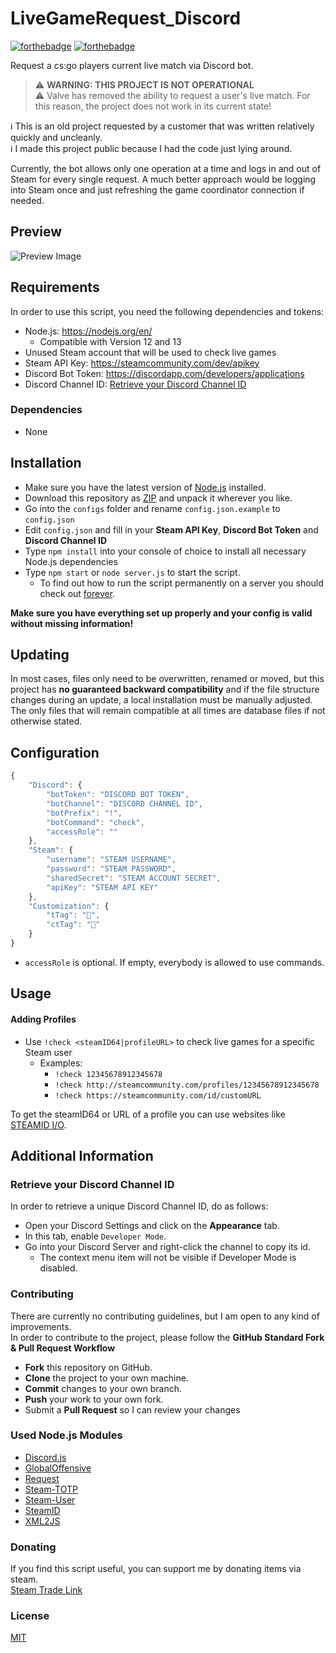 # LiveGameRequest_Discord
[![forthebadge](https://forthebadge.com/images/badges/built-with-love.svg)](https://forthebadge.com)
[![forthebadge](https://forthebadge.com/images/badges/uses-js.svg)](https://forthebadge.com)  

Request a cs:go players current live match via Discord bot.  

> :warning: **WARNING: THIS PROJECT IS NOT OPERATIONAL**  
> :warning: Valve has removed the ability to request a user's live match. For this reason, the project does not work in its current state!

:information_source: This is an old project requested by a customer that was written relatively quickly and uncleanly.  
:information_source: I made this project public because I had the code just lying around. 

Currently, the bot allows only one operation at a time and logs in and out of Steam for every single request. A much better approach would be logging into Steam once and just refreshing the game coordinator connection if needed.

## Preview
![Preview Image](https://github.com/IceQ1337/LiveGameRequest_Discord/raw/master/preview.png)

## Requirements
In order to use this script, you need the following dependencies and tokens:

- Node.js: https://nodejs.org/en/ 
  - Compatible with Version 12 and 13
- Unused Steam account that will be used to check live games
- Steam API Key: https://steamcommunity.com/dev/apikey
- Discord Bot Token: https://discordapp.com/developers/applications
- Discord Channel ID: [Retrieve your Discord Channel ID](#retrieve-your-discord-channel-id)

### Dependencies
- None

## Installation
- Make sure you have the latest version of [Node.js](https://nodejs.org/) installed.
- Download this repository as [ZIP](https://github.com/IceQ1337/LiveGameRequest_Discord/archive/master.zip) and unpack it wherever you like.
- Go into the `configs` folder and rename `config.json.example` to `config.json`
- Edit `config.json` and fill in your **Steam API Key**, **Discord Bot Token** and **Discord Channel ID**
- Type `npm install` into your console of choice to install all necessary Node.js dependencies
- Type `npm start` or `node server.js` to start the script.
  - To find out how to run the script permanently on a server you should check out [forever](https://github.com/foreversd/forever).

**Make sure you have everything set up properly and your config is valid without missing information!**  

## Updating
In most cases, files only need to be overwritten, renamed or moved, but this project has **no guaranteed backward compatibility** and if the file structure changes during an update, a local installation must be manually adjusted. The only files that will remain compatible at all times are database files if not otherwise stated.

## Configuration
```Javascript
{
    "Discord": {
        "botToken": "DISCORD BOT TOKEN",
        "botChannel": "DISCORD CHANNEL ID",
        "botPrefix": "!",
        "botCommand": "check",
        "accessRole": ""
    },
    "Steam": {
        "username": "STEAM USERNAME",
        "password": "STEAM PASSWORD",
        "sharedSecret": "STEAM ACCOUNT SECRET",
        "apiKey": "STEAM API KEY"
    },
    "Customization": {
        "tTag": "🔴",
        "ctTag": "🔵"
    }
}
```

- `accessRole` is optional. If empty, everybody is allowed to use commands.

## Usage
#### Adding Profiles
- Use `!check <steamID64|profileURL>` to check live games for a specific Steam user
  - Examples:
    - `!check 12345678912345678`
	- `!check http://steamcommunity.com/profiles/12345678912345678`
    - `!check https://steamcommunity.com/id/customURL`

To get the steamID64 or URL of a profile you can use websites like [STEAMID I/O](https://steamid.io/).  

## Additional Information
### Retrieve your Discord Channel ID
In order to retrieve a unique Discord Channel ID, do as follows:
- Open your Discord Settings and click on the **Appearance** tab.
- In this tab, enable `Developer Mode`.
- Go into your Discord Server and right-click the channel to copy its id.
  - The context menu item will not be visible if Developer Mode is disabled.

### Contributing
There are currently no contributing guidelines, but I am open to any kind of improvements.  
In order to contribute to the project, please follow the **GitHub Standard Fork & Pull Request Workflow**

- **Fork** this repository on GitHub.
- **Clone** the project to your own machine.
- **Commit** changes to your own branch.
- **Push** your work to your own fork.
- Submit a **Pull Request** so I can review your changes

### Used Node.js Modules
- [Discord.js](https://github.com/discordjs/discord.js/)
- [GlobalOffensive](https://github.com/DoctorMcKay/node-globaloffensive)
- [Request](https://github.com/request/request)
- [Steam-TOTP](https://github.com/DoctorMcKay/node-steam-totp)
- [Steam-User](https://github.com/DoctorMcKay/node-steam-user)
- [SteamID](https://github.com/DoctorMcKay/node-steamid)
- [XML2JS](https://github.com/Leonidas-from-XIV/node-xml2js)

### Donating
If you find this script useful, you can support me by donating items via steam.  
[Steam Trade Link](https://steamcommunity.com/tradeoffer/new/?partner=169517256&token=77MTawmP)

### License
[MIT](https://github.com/IceQ1337/SteamBanChecker_Discord/blob/master/LICENSE)

